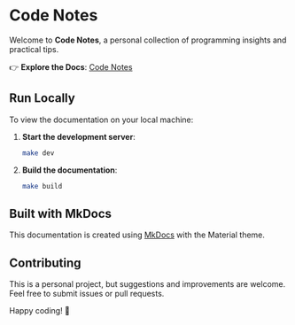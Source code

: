 # Code Notes

Welcome to **Code Notes**, a personal collection of programming insights and practical tips.

👉 **Explore the Docs**: [Code Notes](https://code-notes.casantosmu.com)

## Run Locally

To view the documentation on your local machine:

1. **Start the development server**:

   ```sh
   make dev
   ```

2. **Build the documentation**:

   ```sh
   make build
   ```

## Built with MkDocs

This documentation is created using [MkDocs](https://www.mkdocs.org) with the Material theme.

## Contributing

This is a personal project, but suggestions and improvements are welcome. Feel free to submit issues or pull requests.

Happy coding! 🚀
